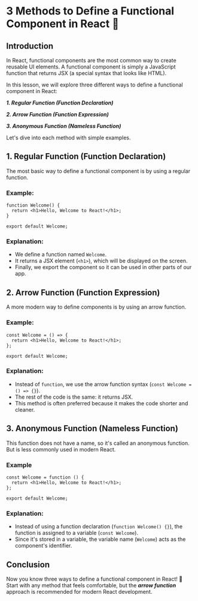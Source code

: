 # 3 Methods to Define a Functional Component in React 🚀

## Introduction
In React, functional components are the most common way to create reusable UI elements. A functional component is simply a JavaScript function that returns JSX (a special syntax that looks like HTML).

In this lesson, we will explore three different ways to define a functional component in React:

_**1. Regular Function (Function Declaration)**_

_**2. Arrow Function (Function Expression)**_

_**3. Anonymous Function (Nameless Function)**_

Let's dive into each method with simple examples.

## 1. Regular Function (Function Declaration)
The most basic way to define a functional component is by using a regular function.

### Example:
```
function Welcome() {
  return <h1>Hello, Welcome to React!</h1>;
}

export default Welcome;
```

### Explanation:
* We define a function named `Welcome`.
* It returns a JSX element (`<h1>`), which will be displayed on the screen.
* Finally, we export the component so it can be used in other parts of our app.

## 2. Arrow Function (Function Expression)
A more modern way to define components is by using an arrow function.

### Example:
```
const Welcome = () => {
  return <h1>Hello, Welcome to React!</h1>;
};

export default Welcome;
```

### Explanation:
* Instead of `function`, we use the arrow function syntax (`const Welcome = () => {}`).
* The rest of the code is the same: it returns JSX.
* This method is often preferred because it makes the code shorter and cleaner.

## 3. Anonymous Function (Nameless Function)
This function does not have a name, so it's called an anonymous function. But is less commonly used in modern React.
### Example
```
const Welcome = function () {
  return <h1>Hello, Welcome to React!</h1>;
};

export default Welcome;
```

### Explanation:
* Instead of using a function declaration (`function Welcome() {}`), the function is assigned to a variable (`const Welcome`).
* Since it's stored in a variable, the variable name (`Welcome`) acts as the component's identifier.

## Conclusion
Now you know three ways to define a functional component in React! 🚀 Start with any method that feels comfortable, but the **_arrow function_** approach is recommended for modern React development.
